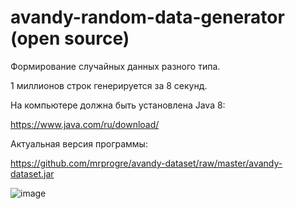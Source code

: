 # avandy-random-data-generator (open source)

Формирование случайных данных разного типа.

1 миллионов строк генерируется за 8 секунд.

На компьютере должна быть установлена Java 8:

https://www.java.com/ru/download/

Актуальная версия программы:

https://github.com/mrprogre/avandy-dataset/raw/master/avandy-dataset.jar

![image](https://user-images.githubusercontent.com/45883640/187094733-77f4ad87-fc50-45ac-8e74-d4566c291f2d.png)
